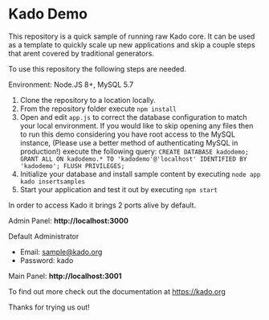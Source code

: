 # Kado Demo

This repository is a quick sample of running raw Kado core. It can
be used as a template to quickly scale up new applications and skip
a couple steps that arent covered by traditional generators.

To use this repository the following steps are needed.

Environment: Node.JS 8+, MySQL 5.7
1) Clone the repository to a location locally.
2) From the repository folder execute `npm install`
3) Open and edit `app.js` to correct the database configuration
to match your local environment. If you would like to skip opening
any files then to run this demo considering you have root access to
the MySQL instance, (Please use a better method of authenticating MySQL in
production!) execute the following query: `CREATE DATABASE kadodemo;
GRANT ALL ON kadodemo.* TO 'kadodemo'@'localhost' IDENTIFIED BY 'kadodemo';
FLUSH PRIVILEGES;`
4) Initialize your database and install sample content by executing
`node app kado insertsamples`
5) Start your application and test it out by executing `npm start`

In order to access Kado it brings 2 ports alive by default.

Admin Panel: **http://localhost:3000**

Default Administrator
* Email: sample@kado.org
* Password: kado

Main Panel: **http://localhost:3001**

To find out more check out the documentation at https://kado.org

Thanks for trying us out!
